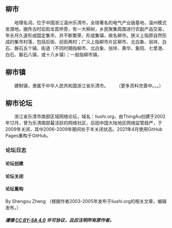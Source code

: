 ## 柳市
　　地理名词，位于中国浙江温州乐清市，全球著名的电气产业链基地，温州模式发源地。据传古时后街龙首桥旁，有一大柳树，乡民聚集周围进行农副产品交易，年长月久遂形成固定集市，并不断繁荣，形成集镇，故名柳市。狭义上指原自然形成的集市村落，包括后街、前街两村；广义上指柳市片区柳市、北白象、翁垟、白石、磐石五个镇、街道（不同时期指柳市、北白象、翁垟、黄华、象阳、七里港、白石、磐石八镇，或十八乡镇）；一般指柳市镇。

## 柳市镇
　　建制镇，隶属于中华人民共和国浙江省乐清市。
　　（更多资料完善中。。。）
## 柳市论坛
　　浙江省乐清市南部区域网络论坛，域名：liushi.org，由ThingAu创建于2002年12月，曾为乐清南部最活跃的网络社区，后因中国大陆地区网络监管趋严，于2009年关闭，其中2006-2009年期间处于半关闭状态。2021年4月使用GitHub Pages重构于GitHub。
### 论坛日志
#### 论坛创建
#### 论坛关闭
#### 论坛重构

By Shengou Zheng （根据作者2003-2005年发布于liushi.org的相关文章，编辑发布。）
##### 遵循 [CC BY-SA 4.0](https://creativecommons.org/licenses/by-sa/4.0/) 许可协议，且应注明所有原作者。
